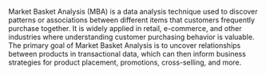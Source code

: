 Market Basket Analysis (MBA) is a data analysis technique used to discover patterns or associations between different items that customers frequently purchase together. It is widely applied in retail, e-commerce, and other industries where understanding customer purchasing behavior is valuable. The primary goal of Market Basket Analysis is to uncover relationships between products in transactional data, which can then inform business strategies for product placement, promotions, cross-selling, and more.
